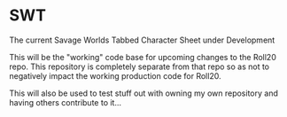 # SWT
The current Savage Worlds Tabbed Character Sheet under Development

This will be the "working" code base for upcoming changes to the Roll20 repo.  This repository is completely separate from that repo so as not to negatively impact the working production code for Roll20.

This will also be used to test stuff out with owning my own repository and having others contribute to it...